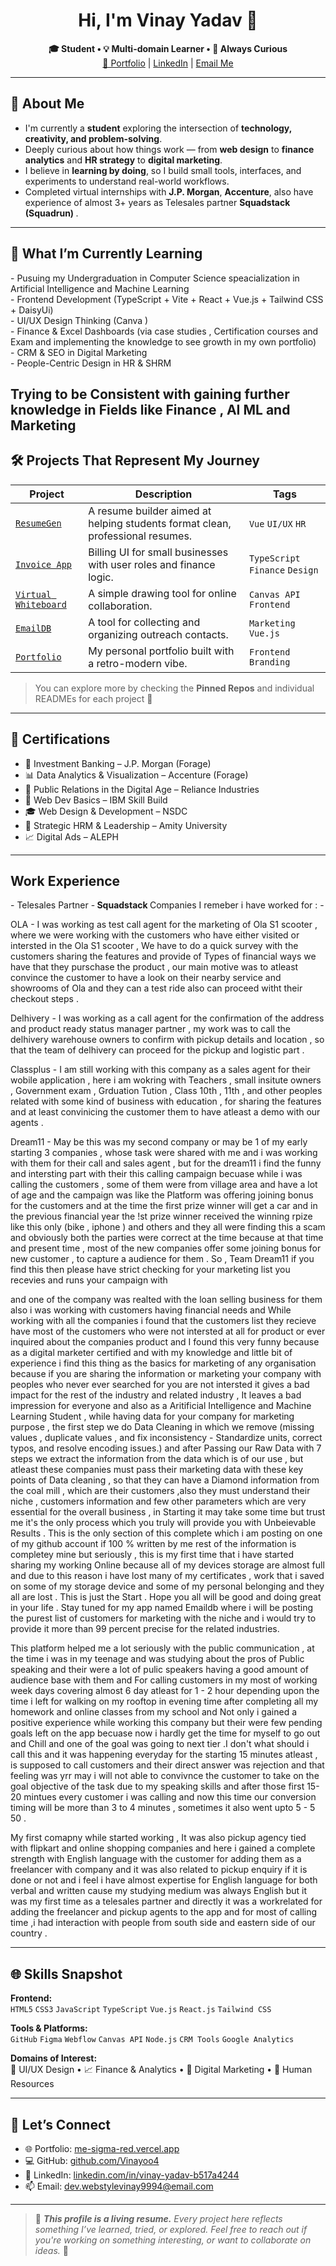 <h1 align="center"><strong>Hi, I'm Vinay Yadav 👋</strong></h1>
<p align="center">
  <strong>🎓 Student • 💡 Multi-domain Learner • 🌱 Always Curious</strong><br>
  <a href="https://me-sigma-red.vercel.app" target="_blank">🔗 Portfolio</a> |
  <a href="https://www.linkedin.com/in/vinay-yadav-b517a4244" target="_blank">LinkedIn</a> |
  <a href="mailto:dev.webstylevinay9994@email.com">Email Me</a>
</p>

---

<h2><strong>🧠 About Me</strong></h2>

- I'm currently a <strong>student</strong> exploring the intersection of <strong>technology, creativity, and problem-solving</strong>.
- Deeply curious about how things work — from <strong>web design</strong> to <strong>finance analytics</strong> and <strong>HR strategy</strong> to <strong>digital marketing</strong>.
- I believe in <strong>learning by doing</strong>, so I build small tools, interfaces, and experiments to understand real-world workflows.
- Completed virtual internships with <strong>J.P. Morgan</strong>, <strong>Accenture</strong>, also have experience of almost 3+ years as Telesales partner <strong>Squadstack (Squadrun) </strong>.

---

<h2><strong>🔭 What I’m Currently Learning</strong></h2>
- Pusuing my Undergraduation in Computer Science speacialization in Artificial Intelligence and Machine Learning <br>
- Frontend Development (TypeScript + Vite + React + Vue.js + Tailwind CSS + DaisyUi)<br>
- UI/UX Design Thinking (Canva ) <br>
- Finance & Excel Dashboards (via case studies , Certification courses and Exam and implementing the knowledge to see growth in my own portfolio) <br>
- CRM & SEO in Digital Marketing <br>
- People-Centric Design in HR & SHRM <br>

Trying to be Consistent with gaining further knowledge in Fields like Finance , AI ML and Marketing 
---

<h2><strong>🛠️ Projects That Represent My Journey</strong></h2>

| <strong>Project</strong> | <strong>Description</strong> | <strong>Tags</strong> |
|--------|-------------|------|
| [`ResumeGen`](https://github.com/Vinayoo4/resumegen) | A resume builder aimed at helping students format clean, professional resumes. | `Vue` `UI/UX` `HR` |
| [`Invoice App`](https://github.com/Vinayoo4/invoice-billing-app) | Billing UI for small businesses with user roles and finance logic. | `TypeScript` `Finance` `Design` |
| [`Virtual Whiteboard`](https://github.com/Vinayoo4/virtual-whiteboard) | A simple drawing tool for online collaboration. | `Canvas API` `Frontend` |
| [`EmailDB`](https://github.com/Vinayoo4/emaildb) | A tool for collecting and organizing outreach contacts. | `Marketing` `Vue.js` |
| [`Portfolio`](https://me-sigma-red.vercel.app) | My personal portfolio built with a retro-modern vibe. | `Frontend` `Branding` |

> You can explore more by checking the <strong>Pinned Repos</strong> and individual READMEs for each project 💼

---

<h2><strong>📜 Certifications</strong></h2>

- 💼 Investment Banking – J.P. Morgan (Forage)
- 📊 Data Analytics & Visualization – Accenture (Forage)
- 📣 Public Relations in the Digital Age – Reliance Industries
- 🧩 Web Dev Basics – IBM Skill Build
- 🎓 Web Design & Development – NSDC
- 🧠 Strategic HRM & Leadership – Amity University
- 📈 Digital Ads – ALEPH

---


<h2><strong> Work Experience</strong></h2>
- Telesales Partner -<strong> Squadstack </strong>
Companies I remeber i have worked for : -

OLA - I was working as test call agent for the marketing of Ola S1 scooter , where we were working with the customers who have either visited or intersted in the Ola S1 scooter , We have to do a quick survey with the customers sharing the features and provide of Types of financial ways we have that they purschase the product , our main motive was to atleast convince the customer to have a look on their nearby service and showrooms of Ola and they can a test ride also can proceed witht their checkout steps .

Delhivery - I was working as a call agent for the confirmation of the address and product ready status manager partner , my work was to call the delhivery warehouse owners to confirm with pickup details and location , so that the team of delhivery can proceed for the pickup and logistic part .

Classplus - I am still working with this company as a sales agent for their wobile application , here i am wokring with Teachers , small insitute owners , Government exam , Grduation Tution , Class 10th , 11th , and other peoples related with some kind of business with education , for sharing the features and at least convinicing the customer them to have atleast a demo with our agents .

Dream11 - May be this was my second company or may be 1 of my early starting 3 companies , whose task were shared with me and i was working with them for their call and sales agent , but for the dream11 i find the funny and intersting part with their this calling campaign becuase while i was calling the customers , some of them were from village area and have a lot of age and the campaign was like the Platform was offering joining bonus for the customers and at the time the first prize winner will get a car and in the previous financial year the !st prize winner received the winning rpize like this only (bike , iphone ) and others and they all were finding this a scam and obviously both the parties were correct at the time because at that time and present time , most of the new companies offer some joining bonus for new customer , to capture a audience for them . So , Team Dream11 if you find this then please have strict checking for your marketing list you recevies and runs your campaign with

and one of the company was realted with the loan selling business for them also i was working with customers having financial needs and While working with all the companies i found that the customers list they recieve have most of the customers who were not intersted at all for product or ever inquired about the companies product and I found this very funny because as a digital marketer certified and with my knowledge and little bit of experience i find this thing as the basics for marketing of any organisation because if you are sharing the information or marketing your company with peoples who never ever searched for you are not intersted it gives a bad impact for the rest of the industry and related industry , It leaves a bad impression for everyone and also as a Aritificial Intelligence and Machine Learning Student , while having data for your company for marketing purpose , the first step we do Data Cleaning in which we remove (missing values ,  duplicate values , and fix inconsistency - Standardize units, correct typos, and resolve encoding issues.) and after Passing our Raw Data with 7 steps we extract the information from the data which is of our use , but atleast these companies must pass their marketing data with these key points of Data cleaning , so that they can have a Diamond information from the coal mill , which are their customers ,also they must understand their niche , customers information and few other parameters which are very essential for the overall business , in Starting it may take some time but trust me it's the only process which you truly will provide you with Unbeievable Results . This is the only section of this complete which i am posting on one of my github account if 100 % written by me rest of the information is completey mine but seriously , this is my first time that i have started sharing my working Online because all of my devices storage are almost full and due to this reason i have lost many of my certificates , work that i saved on some of my storage device and some of my personal belonging and they all are lost . This is just the Start . Hope you all will be good and doing great in your life . Stay tuned for my app named Emaildb where i will be posting the purest list of customers for marketing with the niche and i would try to provide it more than 99 percent precise for the related industries.

This platform helped me a lot seriously with the public communication , at the time i was in my teenage and was studying about the pros of Public speaking and their were a lot of pulic speakers having a good amount of audience base with them and For calling customers in my most of working week days covering almost 6 day atleast for  1 - 2 hour depending upon the time i left for walking on my rooftop in evening time after completing all my homework and online classes from my school and Not only i gained a positive experience while working this company but their were few pending goals left on the app becuase now i hardly get the time for myself to go out and Chill and one of the goal was going to next tier .I don't what should i call this and it was happening everyday for the starting 15 minutes atleast , is supposed to call customers and their direct answer was rejection and that feeling was yrr may i will not able to convivnce the customer to take on the goal objective of the task due to my speaking skills and after those first 15-20 mintues every customer i was calling and now this time our conversion timing will be more than 3 to 4 minutes , sometimes it also went upto 5 - 5 50 . 

My first comapny while started working , It was also pickup agency tied with flipkart and online shopping companies and here i gained a complete strength with English language with the customer for adding them as a freelancer with company and it was also related to pickup enquiry if it is done or not and i feel i have almost expertise for English language for both verbal and written cause my studying medium was always English but it was my first time as a telesales partner and directly it was a workrelated for adding the freelancer and pickup agents to the app and for most of calling time ,i had interaction with people from south side and eastern side of our country . 


---

<h2><strong>🌐 Skills Snapshot</strong></h2>

<strong>Frontend:</strong>  
`HTML5` `CSS3` `JavaScript` `TypeScript` `Vue.js` `React.js` `Tailwind CSS`

<strong>Tools & Platforms:</strong>  
`GitHub` `Figma` `Webflow` `Canvas API` `Node.js` `CRM Tools` `Google Analytics`

<strong>Domains of Interest:</strong>  
🎨 UI/UX Design • 📈 Finance & Analytics • 📣 Digital Marketing • 👥 Human Resources

---

<h2><strong>🤝 Let’s Connect</strong></h2>

- 🌐 Portfolio: [me-sigma-red.vercel.app](https://me-sigma-red.vercel.app)
- 💻 GitHub: [github.com/Vinayoo4](https://github.com/Vinayoo4)
- 🔗 LinkedIn: [linkedin.com/in/vinay-yadav-b517a4244](https://www.linkedin.com/in/vinay-yadav-dev)
- 📫 Email: dev.webstylevinay9994@email.com

---

> 💬 <em><strong>This profile is a living resume.</strong> Every project here reflects something I’ve learned, tried, or explored. Feel free to reach out if you're working on something interesting, or want to collaborate on ideas.</em> 🚀
